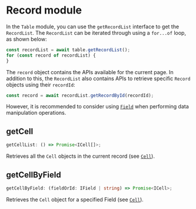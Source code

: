 # Record module
In the `Table` module, you can use the `getRecordList` interface to get the `RecordList`. The `RecordList` can be iterated through using a `for...of` loop, as shown below:
```typescript
const recordList = await table.getRecordList();
for (const record of recordList) {
}
```
The `record` object contains the APIs available for the current page. In addition to this, the `RecordList` also contains APIs to retrieve specific `Record` objects using their `recordId`:
```typescript
const record = await recordList.getRecordById(recordId);
```
However, it is recommended to consider using [`Field`](field/guide.md) when performing data manipulation operations.

## getCell
```typescript
getCellList: () => Promise<ICell[]>;
```
Retrieves all the `Cell` objects in the current record (see [`Cell`](cell.md)).

## getCellByField
```typescript
getCellByField: (fieldOrId: IField | string) => Promise<ICell>;
```
Retrieves the `Cell` object for a specified Field (see [`Cell`](cell.md)).